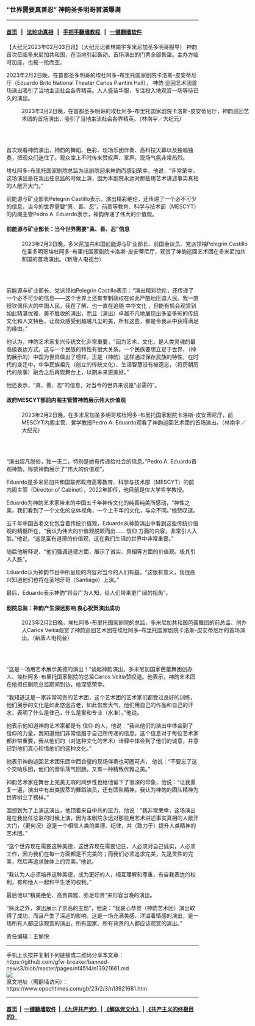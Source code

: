 ### “世界需要真善忍” 神韵圣多明哥首演爆满
------------------------

#### [首页](https://github.com/gfw-breaker/banned-news3/blob/master/README.md) &nbsp;&nbsp;|&nbsp;&nbsp; [法轮功真相](https://github.com/begood0513/basic/blob/master/README.md)  &nbsp;&nbsp;|&nbsp;&nbsp; [手把手翻墙教程](https://github.com/gfw-breaker/guides/wiki)  &nbsp;&nbsp;|&nbsp;&nbsp; [一键翻墙软件](https://github.com/gfw-breaker/nogfw/blob/master/README.md)  



<div><p>
 【大纪元2023年02月03日讯】（大纪元记者林南宇多米尼加圣多明哥报导）
 <ok href="https://www.epochtimes.com/gb/tag/%E7%A5%9E%E9%9F%B5.html">
  神韵
 </ok>
 首次莅临多米尼加共和国，在当地引起轰动。首场演出的门票全部售罄。主办方临时加座，也被一抢而空。
</p>
<p>
 2023年2月2日晚，在首都圣多明哥的埃杜阿多-布里托国家剧院卡洛斯-皮安蒂尼厅（Eduardo Brito National Theater Carlos Piantini Hall），
 <ok href="https://www.epochtimes.com/gb/tag/%E7%A5%9E%E9%9F%B5.html">
  神韵
 </ok>
 巡回艺术团首场演出吸引了当地主流社会各界精英。人人盛装华服，专注投入地观赏一场等待已久的演出。
</p>
<figure aria-describedby="caption-attachment-13921668" class="wp-caption aligncenter" id="attachment_13921668" style="width: 600px">
 <ok href="https://i.epochtimes.com/assets/uploads/2023/02/id13921668-230203015434100615.jpg" target="_blank">
  <img alt="" class="size-large wp-image-13921668" src="https://i.epochtimes.com/assets/uploads/2023/02/id13921668-230203015434100615-600x400.jpg" title=""/>
 </ok>
 <br/><figcaption class="wp-caption-text" id="caption-attachment-13921668">
  2023年2月2日晚，在首都圣多明哥的埃杜阿多-布里托国家剧院卡洛斯-皮安蒂尼厅，神韵巡回艺术团的首场演出，吸引了当地主流社会各界精英。（林南宇／大纪元）
 </figcaption><br/>
</figure><br/>
<p>
 首次观看神韵演出，神韵的舞蹈、色彩、现场乐团伴奏、高科技天幕以及独唱独奏，把观众们迷住了。观众席上不时传来赞叹声、掌声，现场气氛非常热烈。
</p>
<p>
 埃杜阿多-布里托国家剧院总监为该剧院迎来神韵而感到荣幸。他说，“非常荣幸，这场演出是在我出任总监的时候上演，因为本剧院永远对那些用艺术讲述事实真相的人敞开大门。”
</p>
<p>
 前能源与矿业部长Pelegrin Castillo表示，演出精彩绝伦，还传递了一个必不可少的信息，当今的世界需要“真、善、忍”。前高等教育、科学与技术部（MESCYT）的内阁主管Pedro A. Eduardo表示，神韵传递了伟大的价值观。
</p>
<h4>
 前能源与矿业部长：当今世界需要“真、善、忍”信息
</h4>
<figure aria-describedby="caption-attachment-13921670" class="wp-caption aligncenter" id="attachment_13921670" style="width: 600px">
 <ok href="https://i.epochtimes.com/assets/uploads/2023/02/id13921670-2302030001442124.jpg" target="_blank">
  <img alt="" class="size-large wp-image-13921670" src="https://i.epochtimes.com/assets/uploads/2023/02/id13921670-2302030001442124-600x400.jpg" title=""/>
 </ok>
 <br/><figcaption class="wp-caption-text" id="caption-attachment-13921670">
  2023年2月2日晚，多米尼加共和国前能源与矿业部长、前国会议员、党派领袖Pelegrin Castillo在圣多明哥埃杜阿多-布里托国家剧院卡洛斯-皮安蒂尼厅，观赏了神韵巡回艺术团在多米尼加共和国的首场演出。（新唐人电视台）
 </figcaption><br/>
</figure><br/>
<p>
 前能源与矿业部长、党派领袖Pelegrin Castillo表示：“演出精彩绝伦，还传递了一个必不可少的信息——这个世界上还有专制政权在如此严酷地压迫人民。我一直很钦佩伟大的中国人民，我在了解、也一直在追随
 <ok href="https://www.epochtimes.com/gb/tag/%E4%B8%AD%E5%8D%8E%E6%96%87%E5%8C%96.html">
  中华文化
 </ok>
 ，但能有机会观赏到如此精湛优雅、美不胜收的演出，而且（演出）卓越不凡地展现出多姿多彩的传统文化和人文特色，让观众感受到超越凡尘的美，所有这些，都是令我从中获得满足的缘由。”
</p>
<p>
 他认为，神韵艺术家复兴传统文化非常重要，“因为艺术、文化，是人类灵魂的最高级表达方式。这与一个民族的特性有很大关系。一个民族要想立足于世界，（神韵展示的）中国为世界做出了榜样。正是（神韵）这样通过保存民族的特性，在时代的变迁中，中华民族祖先（创立的传统文化）、生活智慧没有被遗忘，（将历朝历代的故事）融合之后再现舞台上，以期未来更美好。”
</p>
<p>
 他还表示，“真、善、忍”的信息，对当今的世界来说是“必需的”。
</p>
<h4>
 政府MESCYT部前内阁主管赞神韵展示伟大价值观
</h4>
<figure aria-describedby="caption-attachment-13921673" class="wp-caption aligncenter" id="attachment_13921673" style="width: 600px">
 <ok href="https://i.epochtimes.com/assets/uploads/2023/02/id13921673-2302022357052124.jpg" target="_blank">
  <img alt="" class="size-large wp-image-13921673" src="https://i.epochtimes.com/assets/uploads/2023/02/id13921673-2302022357052124-600x400.jpg" title=""/>
 </ok>
 <br/><figcaption class="wp-caption-text" id="caption-attachment-13921673">
  2023年2月2日晚，在多米尼加圣多明哥埃杜阿多-布里托国家剧院卡洛斯-皮安蒂尼厅，前MESCYT内阁主管、哲学教授Pedro A. Eduardo观看了神韵巡回艺术团的首场演出。（林南宇／大纪元）
 </figcaption><br/>
</figure><br/>
<p>
 “演出超凡脱俗，独一无二，特别是她有传递给社会的信息。”Pedro A. Eduardo首观神韵，称赞神韵展示了“伟大的价值观”。
</p>
<p>
 Eduardo是多米尼加共和国联邦政府高等教育、科学与技术部（MESCYT）的前内阁主管（Director of Cabinet），2022年卸任，他目前是位大学哲学教授。
</p>
<p>
 Eduardo为神韵艺术家带来的中国五千年神传文化的纯善纯美所感动，“神性之美，我们看到了一个文化的总体视角，一个上千年的文化，与众不同。”他赞叹道。
</p>
<p>
 五千年中国古老文化包含着传统价值观，Eduardo从神韵演出中看到这些传统价值观的精髓所在，“我认为伟大的价值观脱颖而出……
 <ok href="https://www.epochtimes.com/gb/tag/%E4%BF%A1%E4%BB%B0.html">
  信仰
 </ok>
 方面的内容，非常引人入胜。”他说，“这是富有道德的价值观，这在我们生活的世界中非常重要。”
</p>
<p>
 随后他解释说，“他们强调道德方面，展示了诚实、真相等方面的价值观。极其引人入胜”。
</p>
<p>
 Eduardo认为神韵节目中所呈现的内容对当今的人们有益，“这很有意义，我很高兴知道他们也将在圣地牙哥（Santiago）上演。”
</p>
<p>
 最后，Eduardo表示神韵“将会广为人知，给人们带来更广阔的视角”。
</p>
<h4>
 剧院总监：神韵产生深远影响 衷心祝贺演出成功
</h4>
<figure aria-describedby="caption-attachment-13921677" class="wp-caption aligncenter" id="attachment_13921677" style="width: 600px">
 <ok href="https://i.epochtimes.com/assets/uploads/2023/02/id13921677-2302030001422124.jpg" target="_blank">
  <img alt="" class="size-large wp-image-13921677" src="https://i.epochtimes.com/assets/uploads/2023/02/id13921677-2302030001422124-600x400.jpg" title=""/>
 </ok>
 <br/><figcaption class="wp-caption-text" id="caption-attachment-13921677">
  2023年2月2日晚，埃杜阿多-布里托国家剧院的总监，多米尼加共和国芭蕾舞团的前总监、创办人Carlos Veitía观赏了神韵巡回艺术团在埃杜阿多-布里托国家剧院卡洛斯-皮安蒂尼厅的首场演出。（新唐人电视台）
 </figcaption><br/>
</figure><br/>
<p>
 “这是一场用艺术展示美德的演出！”谈起神韵演出，多米尼加国家芭蕾舞团创办人、埃杜阿多-布里托国家剧院的总监Carlos Veitía赞叹道。他表示，神韵艺术团在他担任剧院总监期间到访，他深感荣幸。
</p>
<p>
 “我知道这是一家非常可贵的艺术团，这个艺术团的艺术家们都受过良好的训练，他们展示的文化是如此悠远古老，如此恢宏大气，他们用自己的作品和自己的汗水，表明了什么是律己，什么是爱和专业（水准）。”他说。
</p>
<p>
 他表示他知道神韵艺术家都是有
 <ok href="https://www.epochtimes.com/gb/tag/%E4%BF%A1%E4%BB%B0.html">
  信仰
 </ok>
 的人，他说：“我从他们的演出中体会到了信仰的力量，我知道他们非常信服于自己所传递的信息，这个信息对于每位艺术家都非常重要，我从他们的（对这种文化的艺术）诠释中体会到了他们的诚意，并意识到他们真心珍惜他们的这种文化。”
</p>
<p>
 他表示神韵巡回艺术团乐团中西合璧的现场伴奏也可圈可点， 他说：“不要忘了这个交响乐团，他们的音乐荡气回肠，又有一种精致优雅之美。”
</p>
<p>
 神韵艺术家在舞台上完美无瑕的同步性也给他留下了很深的印象，他说：“让我重复一遍，演出中有出类拔萃的舞蹈演员，还有团队精神，我认为神韵的团队精神为世界树立了榜样。”
</p>
<p>
 回想到为了上演这演出，他顶着来自中共的压力，他说：“我非常荣幸，这场演出是在我出任总监的时候上演，因为本剧院永远对那些用艺术讲述事实真相的人敞开大门，（更何况）这是一个相信人类的美德、纪律，并（致力于）提升人类精神的艺术团。”
</p>
<p>
 “这个世界现在需要这种美德，这世界现在需要记住，人必须对自己诚实，人必须工作，因为我们在每一方面都是不完美的；而我们必须追求完美，先是灵性的完美，然后再追求肢体上的完美。”他说。
</p>
<p>
 “我认为人必须培养这种美德，成为更好的人，相互理解和尊重，有自我表达的权利，有和他人一起和平生活的权利。”
</p>
<p>
 最后他以“精美绝伦、高贵典雅、弥足珍贵”来形容当晚的演出。
</p>
<p>
 “除此之外，演出展示了崇高的主题”，他说：“我衷心恭贺（神韵艺术团）演出取得了成功，而且产生了深远的影响。这是一场充满美感、洋溢着情感的演出，是一场所有人都应该观赏的演出，所有国家、所有背景的人都应该观赏的演出。”
</p>
<p>
 责任编辑：王愉悦
</p>
</div>
<hr/>
手机上长按并复制下列链接或二维码分享本文章：<br/>
https://github.com/gfw-breaker/banned-news3/blob/master/pages/nf4514/n13921661.md <br/>
<a href='https://github.com/gfw-breaker/banned-news3/blob/master/pages/nf4514/n13921661.md'><img src='https://github.com/gfw-breaker/banned-news3/blob/master/pages/nf4514/n13921661.md.png'/></a> <br/>
原文地址（需翻墙访问）：https://www.epochtimes.com/gb/23/2/3/n13921661.htm


------------------------
#### [首页](https://github.com/gfw-breaker/banned-news3/blob/master/README.md) &nbsp;|&nbsp; [一键翻墙软件](https://github.com/gfw-breaker/nogfw/blob/master/README.md) &nbsp;| [《九评共产党》](https://github.com/gfw-breaker/9ping.md/blob/master/README.md#九评之一评共产党是什么) | [《解体党文化》](https://github.com/gfw-breaker/jtdwh.md/blob/master/README.md) | [《共产主义的终极目的》](https://github.com/gfw-breaker/gczydzjmd.md/blob/master/README.md)


<img src='http://gfw-breaker.win/banned-news3/pages/nf4514/n13921661.md' width='0px' height='0px'/>